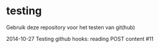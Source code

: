 # testing


Gebruik deze repository voor het testen van git(hub)

2014-10-27 Testing github hooks: reading POST content #11


 
